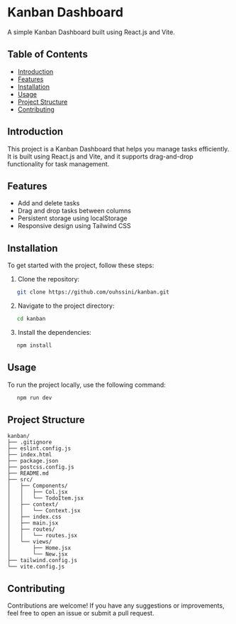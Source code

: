 # Kanban Dashboard

A simple Kanban Dashboard built using React.js and Vite.

## Table of Contents

- [Introduction](#introduction)
- [Features](#features)
- [Installation](#installation)
- [Usage](#usage)
- [Project Structure](#project-structure)
- [Contributing](#contributing)

## Introduction

This project is a Kanban Dashboard that helps you manage tasks efficiently. It is built using React.js and Vite, and it supports drag-and-drop functionality for task management.

## Features

- Add and delete tasks
- Drag and drop tasks between columns
- Persistent storage using localStorage
- Responsive design using Tailwind CSS

## Installation

To get started with the project, follow these steps:

1. Clone the repository:
```sh
   git clone https://github.com/ouhssini/kanban.git
```
2. Navigate to the project directory:
```sh
   cd kanban
```
3. Install the dependencies:
```sh
   npm install
```
## Usage
To run the project locally, use the following command:
```sh
   npm run dev
```
## Project Structure

```
kanban/
├── .gitignore
├── eslint.config.js
├── index.html
├── package.json
├── postcss.config.js
├── README.md
├── src/
│   ├── Components/
│   │   ├── Col.jsx
│   │   └── TodoItem.jsx
│   ├── context/
│   │   └── Context.jsx
│   ├── index.css
│   ├── main.jsx
│   ├── routes/
│   │   └── routes.jsx
│   └── views/
│       ├── Home.jsx
│       └── New.jsx
├── tailwind.config.js
└── vite.config.js
```

## Contributing

Contributions are welcome! If you have any suggestions or improvements, feel free to open an issue or submit a pull request.